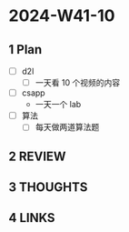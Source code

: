 # 2024-W41-10

## 1 Plan

- [ ] d2l
	- [ ] 一天看 10 个视频的内容
- [ ] csapp
	- 一天一个 lab
- [ ] 算法
	- [ ] 每天做两道算法题

## 2 REVIEW

## 3 THOUGHTS

## 4 LINKS
